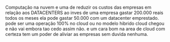 
Computação na nuvem e uma de reduzir os custos das empresas em relação aos DATACENTERS
ao inves de uma empresa gastar 200.000 reais todos os meses ela pode gastar 50.000 com um datacenter emprestado.
pode ser uma operação 100% no cloud ou no modelo hibrido cloud chegou e não vai embora tao cedo assim não.
e um cara bom na area de cloud com certeza tem um poder de aliviar as empresas sem duvida nenhuma.
